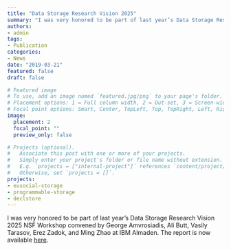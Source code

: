```yaml
---
title: "Data Storage Research Vision 2025"
summary: "I was very honored to be part of last year’s Data Storage Research Vision 2025 NSF Workshop"
authors:
- admin
tags:
- Publication
categories:
- News
date: "2019-03-21"
featured: false
draft: false

# Featured image
# To use, add an image named `featured.jpg/png` to your page's folder.
# Placement options: 1 = Full column width, 2 = Out-set, 3 = Screen-width
# Focal point options: Smart, Center, TopLeft, Top, TopRight, Left, Right, BottomLeft, Bottom, BottomRight
image:
  placement: 2
  focal_point: ""
  preview_only: false

# Projects (optional).
#   Associate this post with one or more of your projects.
#   Simply enter your project's folder or file name without extension.
#   E.g. `projects = ["internal-project"]` references `content/project/deep-learning/index.md`.
#   Otherwise, set `projects = []`.
projects:
- eusocial-storage
- programmable-storage
- declstore
---
```

I was very honored to be part of last year’s Data Storage Research  Vision 2025 NSF Workshop convened by George Amvrosiadis, Ali Butt,  Vasily Tarasov, Erez Zadok, and Ming Zhao at IBM Almaden. The report is  now available [here](https://dl.acm.org/citation.cfm?id=3316807).
